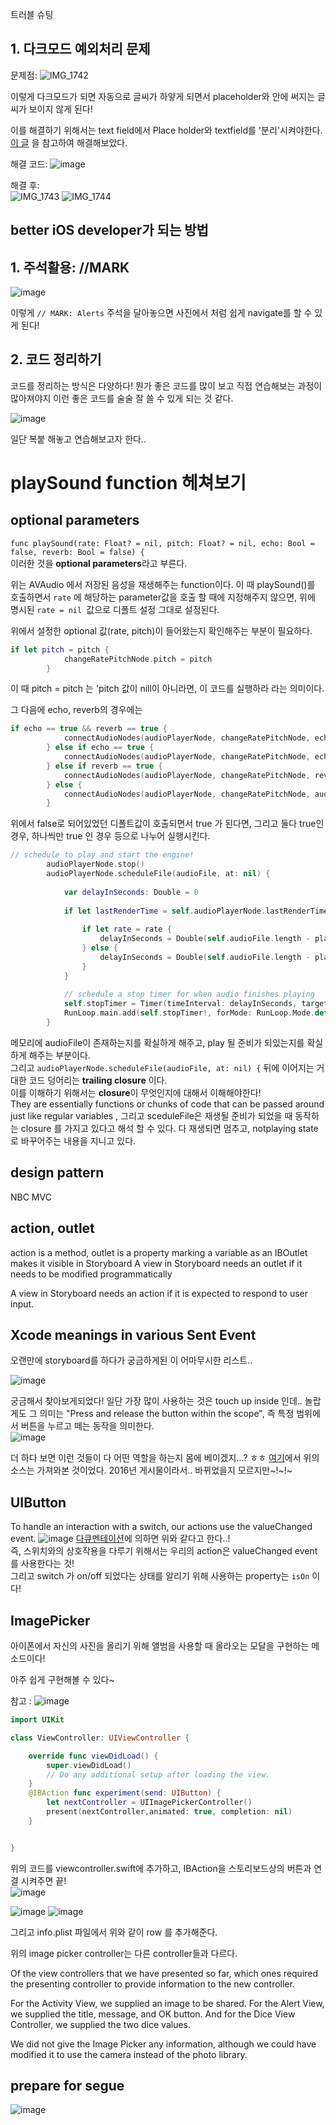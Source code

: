 트러블 슈팅

## 1. 다크모드 예외처리 문제

문제점: 
![IMG_1742](https://user-images.githubusercontent.com/37579661/90278661-b7ec3400-dea2-11ea-9972-932169cc4b30.PNG)

이렇게 다크모드가 되면 자동으로 글씨가 하얗게 되면서 placeholder와 안에 써지는 글씨가 보이지 않게 된다!  

이를 해결하기 위해서는 
text field에서 Place holder와 textfield를 '분리'시켜야한다.  
[이 글](https://stackoverflow.com/questions/57688242/swiftui-how-to-change-the-placeholder-color-of-the-textfield) 을 참고하여 해결해보았다.  

해결 코드:
![image](https://user-images.githubusercontent.com/37579661/90278490-7c516a00-dea2-11ea-8830-dc79310155dc.png)

해결 후:  
![IMG_1743](https://user-images.githubusercontent.com/37579661/90279326-fb936d80-dea3-11ea-92b2-17199edfec9f.PNG)
![IMG_1744](https://user-images.githubusercontent.com/37579661/90279327-fcc49a80-dea3-11ea-9111-f3a9062effe8.PNG)

## better iOS developer가 되는 방법 
## 1. 주석활용: //MARK 

![image](https://user-images.githubusercontent.com/37579661/90313251-f686fa80-df45-11ea-91a6-53d656fa1d4e.png)

이렇게 `// MARK: Alerts` 주석을 달아놓으면 사진에서 처럼 쉽게 navigate를 할 수 있게 된다! 

## 2. 코드 정리하기  
코드를 정리하는 방식은 다양하다!
뭔가 좋은 코드를 많이 보고 직접 연습해보는 과정이 많아져야지 이런 좋은 코드를 술술 잘 쓸 수 있게 되는 것 같다.  

![image](https://user-images.githubusercontent.com/37579661/90313845-a3637680-df4a-11ea-903b-2153c3c79a1d.png)

일단 복붙 해놓고 연습해보고자 한다.. 



# playSound function 헤쳐보기  
## optional parameters  
`func playSound(rate: Float? = nil, pitch: Float? = nil, echo: Bool = false, reverb: Bool = false) {`  
이러한 것을 **optional parameters**라고 부른다.  

 위는 AVAudio 에서 저장된 음성을 재생해주는 function이다. 
 이 때 playSound()를 호출하면서 `rate` 에 해당하는 parameter값을 호출 할 때에 지정해주지 않으면, 위에 명시된 `rate = nil `값으로 디폴트 설정 그대로 설정된다.  


위에서 설정한 optional 값(rate, pitch)이 들어왔는지 확인해주는 부분이 필요하다. 
```swift
if let pitch = pitch {
            changeRatePitchNode.pitch = pitch
        }
```
이 때 pitch = pitch 는 'pitch 값이 nill이 아니라면, 이 코드를 실행하라 라는 의미이다.  

그 다음에 echo, reverb의 경우에는

```swift
if echo == true && reverb == true {
            connectAudioNodes(audioPlayerNode, changeRatePitchNode, echoNode, reverbNode, audioEngine.outputNode)
        } else if echo == true {
            connectAudioNodes(audioPlayerNode, changeRatePitchNode, echoNode, audioEngine.outputNode)
        } else if reverb == true {
            connectAudioNodes(audioPlayerNode, changeRatePitchNode, reverbNode, audioEngine.outputNode)
        } else {
            connectAudioNodes(audioPlayerNode, changeRatePitchNode, audioEngine.outputNode)
        }
```
위에서 false로 되어있었던 디폴트값이 호출되면서 true 가 된다면, 그리고 둘다 true인 경우, 하나씩만 true 인 경우 등으로 나누어 실행시킨다.  


```swift
// schedule to play and start the engine!
        audioPlayerNode.stop()
        audioPlayerNode.scheduleFile(audioFile, at: nil) {
            
            var delayInSeconds: Double = 0
            
            if let lastRenderTime = self.audioPlayerNode.lastRenderTime, let playerTime = self.audioPlayerNode.playerTime(forNodeTime: lastRenderTime) {
                
                if let rate = rate {
                    delayInSeconds = Double(self.audioFile.length - playerTime.sampleTime) / Double(self.audioFile.processingFormat.sampleRate) / Double(rate)
                } else {
                    delayInSeconds = Double(self.audioFile.length - playerTime.sampleTime) / Double(self.audioFile.processingFormat.sampleRate)
                }
            }
            
            // schedule a stop timer for when audio finishes playing
            self.stopTimer = Timer(timeInterval: delayInSeconds, target: self, selector: #selector(PlaySoundsViewController.stopAudio), userInfo: nil, repeats: false)
            RunLoop.main.add(self.stopTimer!, forMode: RunLoop.Mode.default)
        }

```
메모리에 audioFile이 존재하는지를 확실하게 해주고, play 될 준비가 되있는지를 확실하게 해주는 부분이다.  
그리고 
`audioPlayerNode.scheduleFile(audioFile, at: nil) {` 뒤에 이어지는 거대한 코드 덩어리는 **trailing closure** 이다.  
이를 이해하기 위해서는 **closure**이 무엇인지에 대해서 이해해야한다!  
They are essentially functions or chunks of code that can be passed around just like regular variables 
, 그리고 sceduleFile은 재생될 준비가 되었을 때 동작하는 closure 를 가지고 있다고 해석 할 수 있다. 
다 재생되면 멈추고, notplaying state로 바꾸어주는 내용을 지니고 있다. 


## design pattern
NBC
MVC 

## action, outlet
action is a method, outlet is a property
marking a variable as an IBOutlet makes it visible in Storyboard
A view in Storyboard needs an outlet if it needs to be modified programmatically

A view in Storyboard needs an action if it is expected to respond to user input.


## Xcode meanings in various Sent Event

오랜만에 storyboard를 하다가 궁금하게된 이 어마무시한 리스트..

![image](https://user-images.githubusercontent.com/37579661/90339574-a33ba780-e02c-11ea-9075-1c2a3cd8820f.png)

궁금해서 찾아보게되었다!
일단 가장 많이 사용하는 것은 touch up inside 인데..
놀랍게도 그 의미는 "Press and release the button within the scope", 즉 특정 범위에서 버튼을 누르고 떼는 동작을 의미한다.  
![image](https://user-images.githubusercontent.com/37579661/90339246-8900ca00-e02a-11ea-927b-3e7571ea84fc.png)

더 하다 보면 이런 것들이 다 어떤 역할을 하는지 몸에 베이겠지...? ㅎㅎ 
[여기](https://www.logcg.com/en/archives/1833.html)에서 위의 소스는 가져와본 것이었다. 2016년 게시물이라서.. 바뀌었을지 모르지만~!~!~  

## UIButton
To handle an interaction with a switch, our actions use the valueChanged event.
![image](https://user-images.githubusercontent.com/37579661/90339788-1d206080-e02e-11ea-8a4f-fe31a9df8831.png)
[다큐멘테이션](https://developer.apple.com/documentation/uikit/uiswitch)에 의하면 위와 같다고 한다..!  
즉, 스위치와의 상호작용을 다루기 위해서는 우리의 action은 valueChanged event를 사용한다는 것!  
그리고 switch 가 on/off 되었다는 상태를 알리기 위해 사용하는 property는 `isOn` 이다!  

## ImagePicker  
아이폰에서 자신의 사진을 올리기 위해 앨범을 사용할 때 올라오는 모달을 구현하는 메소드이다!  

아주 쉽게 구현해볼 수 있다~

참고 : 
![image](https://user-images.githubusercontent.com/37579661/90364228-0534f500-e09f-11ea-9711-eec82c3573a7.png)


```swift
import UIKit

class ViewController: UIViewController {

    override func viewDidLoad() {
        super.viewDidLoad()
        // Do any additional setup after loading the view.
    }
    @IBAction func experiment(send: UIButton) {
        let nextController = UIImagePickerController()
        present(nextController,animated: true, completion: nil)
    }


}

```

위의 코드를 viewcontroller.swift에 추가하고, IBAction을 스토리보드상의 버튼과 연결 시켜주면 끝!  
![image](https://user-images.githubusercontent.com/37579661/90364274-18e05b80-e09f-11ea-91c8-847c45b449e1.png)

![image](https://user-images.githubusercontent.com/37579661/90364612-593fd980-e09f-11ea-9476-585fdccdbd1e.png)
![image](https://user-images.githubusercontent.com/37579661/90364657-678df580-e09f-11ea-8453-6fbcb40d7586.png)

그리고 info.plist 파일에서 위와 같이 row 를 추가해준다.  

위의 image picker controller는 다른 controller들과 다르다. 

Of the view controllers that we have presented so far, which ones required the presenting controller to provide information to the new controller.

For the Activity View, we supplied an image to be shared. For the Alert View, we supplied the title, message, and OK button. And for the Dice View Controller, we supplied the two dice values.

We did not give the Image Picker any information, although we could have modified it to use the camera instead of the photo library.

## prepare for segue

![image](https://user-images.githubusercontent.com/37579661/90374038-d1ad9700-e0ad-11ea-97db-010e8959193d.png)

